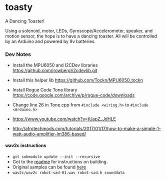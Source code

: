 # toasty
A Dancing Toaster!


Using a solenoid, motor, LEDs, Gyroscope/Accelerometer, speaker, and motion sensor, the hope is to have a dancing toaster. All will be controlled by an Arduino and powered by 9v batteries.

### Dev Notes
- Install the MPU6050 and I2CDev libraries https://github.com/jrowberg/i2cdevlib.git
- Install this helper lib https://github.com/Tockn/MPU6050_tockn
- Install Rogue Code Tone library https://code.google.com/archive/p/rogue-code/downloads
- Change line 26 in Tone.cpp from `#include <wiring.h>` to `#include <Arduino.h>`

- https://www.youtube.com/watch?v=tUapZ_JdHLE
- http://afrotechmods.com/tutorials/2017/01/17/how-to-make-a-simple-1-watt-audio-amplifier-lm386-based/

#### wav2c instructions
- `git submodule update --init --recursive`
- Got to the [readme](https://github.com/olleolleolle/wav2c) for instructions on building.
- Original samples can be found [here](https://www.dropbox.com/sh/3hajf4vuec6rkwt/AADmnkM_vvla61nuUuk2IhuMa?dl=0)
- `wav2c/wav2c robot-sad-01.wav robot-sad.h sounddata`
